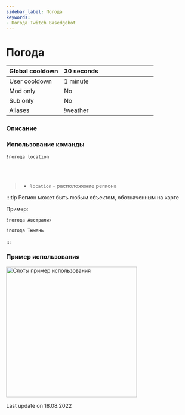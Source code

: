 ```yaml
---
sidebar_label: Погода
keywords:
- Погода Twitch Basedgebot
---
```


# Погода

| Global cooldown | 30 seconds⠀⠀⠀⠀⠀⠀⠀⠀⠀⠀⠀⠀ |
|:----------------|:-----------------------|
| User cooldown   | 1 minute               |
| Mod only        | No                     |
| Sub only        | No                     |
| Aliases         | !weather               |

### Описание

### Использование команды

<code>!погода location</code>

<br/>
<br/>

>- <code>location</code>  -  расположение региона

:::tip
Регион может быть любым объектом, обозначенным на карте

Пример:
<p><code>!погода Австралия</code></p>

<p><code>!погода Тюмень</code></p>
:::

### Пример использования

<img src="https://media0.giphy.com/media/ALiaTBAGT2IbvrBsFg/giphy.gif?cid=ecf05e472kwvwzoxyrckho65vra6rc00gdo5allh3ygmnwdv&rid=giphy.gif&ct=g" alt="Слоты пример использования" width="350"/>

<p class="update">Last update on 18.08.2022</p>